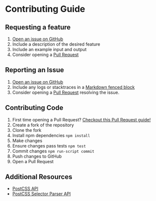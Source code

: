 # Contributing Guide

## Requesting a feature

1.  [Open an issue on GitHub](https://github.com/ChristianMurphy/postcss-combine-duplicated-selectors/issues/new)
2.  Include a description of the desired feature
3.  Include an example input and output
4.  Consider opening a [Pull Request](https://github.com/Roshanjossey/first-contributions#readme)

## Reporting an Issue

1.  [Open an issue on GitHub](https://github.com/ChristianMurphy/postcss-combine-duplicated-selectors/issues/new)
2.  Include any logs or stacktraces in a [Markdown fenced block](https://help.github.com/articles/creating-and-highlighting-code-blocks/)
3.  Consider opening a [Pull Request](https://github.com/Roshanjossey/first-contributions#readme) resolving the issue.

## Contributing Code

1.  First time opening a Pull Request? [Checkout this Pull Request guide!](https://github.com/Roshanjossey/first-contributions#readme)
2.  Create a fork of the repository
3.  Clone the fork
4.  Install npm dependencies `npm install`
5.  Make changes
6.  Ensure changes pass tests `npm test`
7.  Commit changes `npm run-script commit`
8.  Push changes to GitHub
9.  Open a Pull Request

## Additional Resources

*   [PostCSS API](http://api.postcss.org)
*   [PostCSS Selector Parser API](https://github.com/postcss/postcss-selector-parser/blob/master/API.md)
